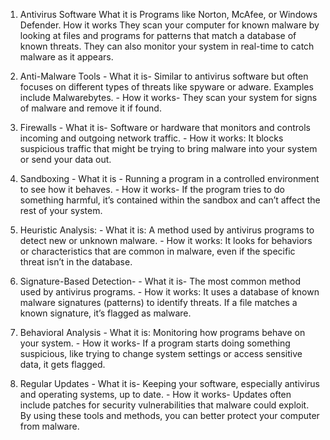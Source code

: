 1. Antivirus Software What it is Programs like Norton, McAfee, or Windows Defender. How it works They scan your computer for known malware by looking at files and programs for patterns that match a database of known threats. They can also monitor your system in real-time to catch malware as it appears. 

2. Anti-Malware Tools - What it is- Similar to antivirus software but often focuses on different types of threats like spyware or adware. Examples include Malwarebytes. - How it works- They scan your system for signs of malware and remove it if found. 

3. Firewalls - What it is- Software or hardware that monitors and controls incoming and outgoing network traffic. - How it works: It blocks suspicious traffic that might be trying to bring malware into your system or send your data out. 

4. Sandboxing - What it is - Running a program in a controlled environment to see how it behaves. - How it works-  If the program tries to do something harmful, it’s contained within the sandbox and can’t affect the rest of your system. 

5. Heuristic Analysis: - What it is: A method used by antivirus programs to detect new or unknown malware. - How it works: It looks for behaviors or characteristics that are common in malware, even if the specific threat isn’t in the database. 

6. Signature-Based Detection- - What it is- The most common method used by antivirus programs. - How it works: It uses a database of known malware signatures (patterns) to identify threats. If a file matches a known signature, it’s flagged as malware. 

7. Behavioral Analysis - What it is: Monitoring how programs behave on your system. - How it works- If a program starts doing something suspicious, like trying to change system settings or access sensitive data, it gets flagged. 

8. Regular Updates - What it is- Keeping your software, especially antivirus and operating systems, up to date. - How it works- Updates often include patches for security vulnerabilities that malware could exploit. By using these tools and methods, you can better protect your computer from malware.